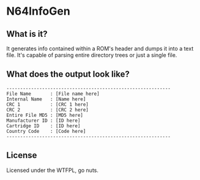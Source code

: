 # N64InfoGen

## What is it?

It generates info contained within a ROM's header and dumps it into a text file.
It's capable of parsing entire directory trees or just a single file.

## What does the output look like?

    ------------------------------------------------------------  
    File Name       : [File name here]  
    Internal Name   : [Name here]  
    CRC 1           : [CRC 1 here]  
    CRC 2           : [CRC 2 here]  
    Entire File MD5 : [MD5 here]  
    Manufacturer ID : [ID here]  
    Cartridge ID    : [ID here]  
    Country Code    : [Code here]  
    ------------------------------------------------------------  

## License

Licensed under the WTFPL, go nuts.




